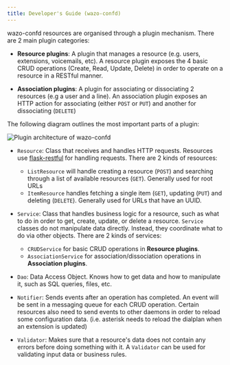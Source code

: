 ```yaml
---
title: Developer's Guide (wazo-confd)
---
```


wazo-confd resources are organised through a plugin mechanism. There are 2 main plugin categories:

- **Resource plugins**: A plugin that manages a resource (e.g. users, extensions, voicemails, etc).
  A resource plugin exposes the 4 basic CRUD operations (Create, Read, Update, Delete) in order to
  operate on a resource in a RESTful manner.

- **Association plugins**: A plugin for associating or dissociating 2 resources (e.g a user and a
  line). An association plugin exposes an HTTP action for associating (either `POST` or `PUT`) and
  another for dissociating (`DELETE`)

The following diagram outlines the most important parts of a plugin:

![Plugin architecture of
wazo-confd](/images/uc-doc/system/wazo-confd/wazo-confd-plugin-architecture.png)

- `Resource`: Class that receives and handles HTTP requests. Resources use
  [flask-restful](http://flask-restful.readthedocs.org) for handling requests. There are 2 kinds of
  resources:

  - `ListResource` will handle creating a resource (`POST`) and searching through a list of
    available resources (`GET`). Generally used for root URLs
  - `ItemResource` handles fetching a single item (`GET`), updating (`PUT`) and deleting (`DELETE`).
    Generally used for URLs that have an UUID.

- `Service`: Class that handles business logic for a resource, such as what to do in order to get,
  create, update, or delete a resource. `Service` classes do not manipulate data directly. Instead,
  they coordinate what to do via other objects. There are 2 kinds of services:

  - `CRUDService` for basic CRUD operations in **Resource plugins**.
  - `AssociationService` for association/dissociation operations in **Association plugins**.

- `Dao`: Data Access Object. Knows how to get data and how to manipulate it, such as SQL queries,
  files, etc.

- `Notifier`: Sends events after an operation has completed. An event will be sent in a messaging
  queue for each CRUD operation. Certain resources also need to send events to other daemons in
  order to reload some configuration data. (i.e. asterisk needs to reload the dialplan when an
  extension is updated)

- `Validator`: Makes sure that a resource's data does not contain any errors before doing something
  with it. A `Validator` can be used for validating input data or business rules.
